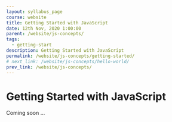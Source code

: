 ```yaml
---
layout: syllabus_page
course: website
title: Getting Started with JavaScript
date: 12th Nov, 2020 1:00:00
parent: /website/js-concepts/
tags:
  - getting-start
description: Getting Started with JavaScript
permalink: /website/js-concepts/getting-started/
# next_link: /website/js-concepts/hello-world/
prev_link: /website/js-concepts/
---
```


# Getting Started with JavaScript

Coming soon ...
